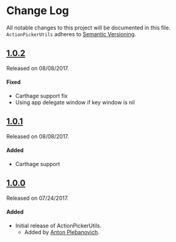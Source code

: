 # Change Log
All notable changes to this project will be documented in this file.
`ActionPickerUtils` adheres to [Semantic Versioning](http://semver.org/).

## [1.0.2](https://github.com/APUtils/ActionPickerUtils/releases/tag/1.0.2)
Released on 08/08/2017.

#### Fixed
- Carthage support fix
- Using app delegate window if key window is nil

## [1.0.1](https://github.com/APUtils/ActionPickerUtils/releases/tag/1.0.1)
Released on 08/08/2017.

#### Added
- Carthage support

## [1.0.0](https://github.com/APUtils/ActionPickerUtils/releases/tag/1.0.0)
Released on 07/24/2017.

#### Added
- Initial release of ActionPickerUtils.
  - Added by [Anton Plebanovich](https://github.com/anton-plebanovich).
